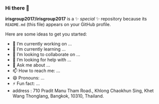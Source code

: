 ### Hi there 👋
**irisgroup2017/irisgroup2017** is a ✨ _special_ ✨ repository because its `README.md` (this file) appears on your GitHub profile.

Here are some ideas to get you started:

- 🔭 I’m currently working on ...
- 🌱 I’m currently learning ...
- 👯 I’m looking to collaborate on ...
- 🤔 I’m looking for help with ...
- 💬 Ask me about ...
- 📫 How to reach me: ...
- 😄 Pronouns: ...
- ⚡ Fun fact: ...
- address : 710 Pradit Manu Tham Road., Khlong Chaokhun Sing, Khet Wang Thonglang, Bangkok, 10310, Thailand.

